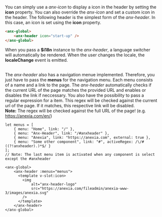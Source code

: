 You can simply use a *anx-icon* to display a icon in the header by setting the **icon** property. You can also override the *anx-icon* and set a custom icon in the header. The following header is the simplest form of the *anx-header*. In this case, an icon is set using the **icon** property.

```html
<anx-global>
    <anx-header icon="start-up" />
</anx-global>
```

When you pass a **$i18n** instance to the *anx-header*, a language switcher will automatically be rendered. When the user changes the locale, the **localeChange** event is emitted.<br><br>

The *anx-header* also has a navigation menue implemented. Therefore, you just have to pass the **menus** for the navigation menu. Each menu consists of a name and a link to the page. The *anx-header* automatically checks if the current URL of the page matches the provided URL and enables or disables the link if neccessary. You also have the possibility to pass a regular expression for a item. This regex will be checked against the current url of the page. If it matches, this respective link will be disabled.<br> **Note:** The regex will be checked against the full URL of the page! (e.g. https://anexia.com/en/)

```vue
let menus = [
    { menu: "Home", link: "/" },
    { menu: "Anx-Header", link: "/#anxheader" },
    { menu: "Anexia", link: "https://anexia.com", external: true },
    { menu: "Some other component", link: "#", activeRegex: /\/#((?!anxheader).)*$/ }
];
// Note: The last menu item is activated when any component is select except the #anxheader

<anx-global>
    <anx-header :menus="menus">
      <template v-slot:icon>
        <img
            alt="anx-header-logo"
            src="https://anexia.com/fileadmin/anexia-www-3/images/anexia.svg"
        />
      </template>
    </anx-header>
</anx-global>
```